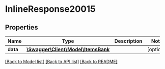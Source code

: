 # InlineResponse20015

## Properties
Name | Type | Description | Notes
------------ | ------------- | ------------- | -------------
**data** | [**\Swagger\Client\Model\ItemsBank**](ItemsBank.md) |  | [optional] 

[[Back to Model list]](../../README.md#documentation-for-models) [[Back to API list]](../../README.md#documentation-for-api-endpoints) [[Back to README]](../../README.md)

